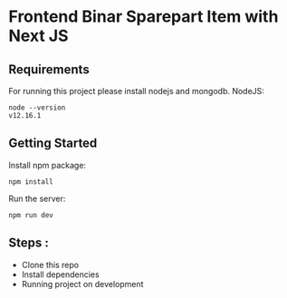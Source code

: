 # Frontend Binar Sparepart Item with Next JS

## Requirements
For running this project please install nodejs and mongodb.
NodeJS:
```
node --version
v12.16.1
```

## Getting Started
Install npm package:
```
npm install
```

Run the server:
```
npm run dev
```

## Steps :
- Clone this repo
- Install dependencies
- Running project on development 